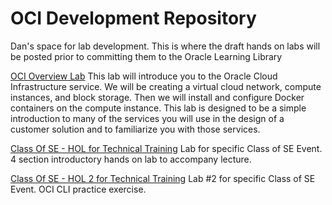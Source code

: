 # OCI Development Repository

Dan's space for lab development.   This is where the draft hands on labs will be posted prior to committing them to the Oracle Learning Library

[OCI Overview Lab](https://github.com/dankingsley001/oci-dev/tree/master/OCI_Overview_HOL)
This lab will introduce you to the Oracle Cloud Infrastructure service.  We will be creating a virtual cloud network, compute instances, and block storage.  Then we will install and configure Docker containers on the compute instance.   This lab is designed to be a simple introduction to many of the services you will use in the design of a customer solution and to familiarize you with those services.

[Class Of SE - HOL for Technical Training](./Class-Of-HOL-01/README.md)
Lab for specific Class of SE Event.  4 section introductory hands on lab to accompany lecture.

[Class Of SE - HOL 2 for Technical Training](./Class-Of-HOL-02/README.md)
Lab #2 for specific Class of SE Event.  OCI CLI practice exercise.


